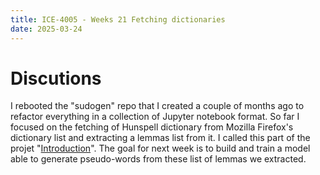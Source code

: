 ```yaml
---
title: ICE-4005 - Weeks 21 Fetching dictionaries
date: 2025-03-24
---
```

# Discutions

I rebooted the "sudogen" repo that I created a couple of months ago to refactor everything in a collection of Jupyter notebook format. So far I focused on the fetching of Hunspell dictionary from Mozilla Firefox's dictionary list and extracting a lemmas list from it. I called this part of the projet "[Introduction](https://github.com/Oktogazh/sudogen/blob/master/1%20Introduction.ipynb)".
The goal for next week is to build and train a model able to generate pseudo-words from these list of lemmas we extracted.
